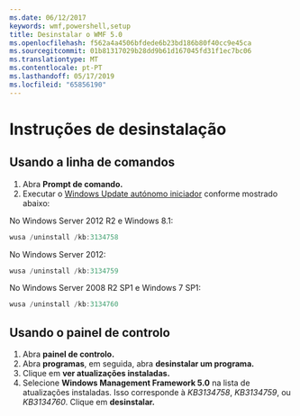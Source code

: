 ```yaml
---
ms.date: 06/12/2017
keywords: wmf,powershell,setup
title: Desinstalar o WMF 5.0
ms.openlocfilehash: f562a4a4506bfdede6b23bd186b80f40cc9e45ca
ms.sourcegitcommit: 01b81317029b28dd9b61d167045fd31f1ec7bc06
ms.translationtype: MT
ms.contentlocale: pt-PT
ms.lasthandoff: 05/17/2019
ms.locfileid: "65856190"
---
```

# <a name="uninstallation-instructions"></a>Instruções de desinstalação

## <a name="using-command-prompt"></a>Usando a linha de comandos

1. Abra **Prompt de comando.**
2. Executar o [Windows Update autónomo iniciador](https://support.microsoft.com/en-us/kb/934307) conforme mostrado abaixo:

No Windows Server 2012 R2 e Windows 8.1:

```powershell
wusa /uninstall /kb:3134758
```

No Windows Server 2012:

```powershell
wusa /uninstall /kb:3134759
```

No Windows Server 2008 R2 SP1 e Windows 7 SP1:

```powershell
wusa /uninstall /kb:3134760
```

## <a name="using-control-panel"></a>Usando o painel de controlo

1. Abra **painel de controlo.**
2. Abra **programas**, em seguida, abra **desinstalar um programa.**
3. Clique em **ver atualizações instaladas.**
4. Selecione **Windows Management Framework 5.0** na lista de atualizações instaladas. Isso corresponde à *KB3134758*, *KB3134759*, ou *KB3134760*. Clique em **desinstalar.**
